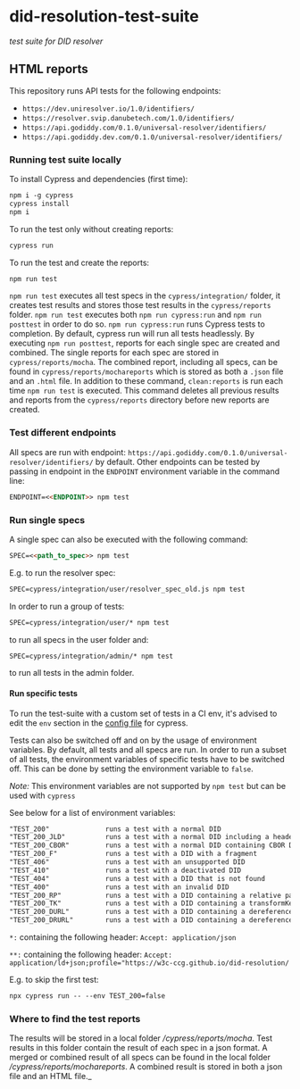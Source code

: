 # did-resolution-test-suite
_test suite for DID resolver_

## HTML reports

This repository runs API tests for the following endpoints:
- `https://dev.uniresolver.io/1.0/identifiers/`
- `https://resolver.svip.danubetech.com/1.0/identifiers/`
- `https://api.godiddy.com/0.1.0/universal-resolver/identifiers/`
- `https://api.godiddy.dev.com/0.1.0/universal-resolver/identifiers/`


<!-- In the current version of this repository, the report of https://dev.uniresolver.io/1.0/identifiers/ is shown.  -->

### Running test suite locally

To install Cypress and dependencies (first time):
```markdown
npm i -g cypress
cypress install
npm i
```

To run the test only without creating reports:
```markdown
cypress run
```

To run the test and create the reports:

```markdown
npm run test
```

`npm run test` executes all test specs in the `cypress/integration/` folder, it creates test results and stores those test results in the 
`cypress/reports` folder. `npm run test` executes both `npm run cypress:run` and `npm run posttest` in order to do so. 
`npm run cypress:run` runs Cypress tests to completion. By default, cypress run will run
all tests headlessly. By executing `npm run posttest`, reports for each single spec are created and combined. The
single reports for each spec are stored in `cypress/reports/mocha`. The combined report, including all specs,
can be found in `cypress/reports/mochareports` which is stored as both a `.json` file and an `.html` file.
In addition to these command, `clean:reports` is run each time `npm run test` is executed. This command deletes all previous results and reports from
the `cypress/reports` directory before new reports are created.

### Test different endpoints
All specs are run with endpoint: `https://api.godiddy.com/0.1.0/universal-resolver/identifiers/` by default. Other endpoints can
be tested by passing in endpoint in the `ENDPOINT` environment variable in the command line:

```markdown
ENDPOINT=<<ENDPOINT>> npm test
```

### Run single specs
A single spec can also be executed with the following command:

```markdown
SPEC=<<path_to_spec>> npm test
```

E.g. to run the resolver spec:

```markdown
SPEC=cypress/integration/user/resolver_spec_old.js npm test
```

In order to run a group of tests: 

```markdown
SPEC=cypress/integration/user/* npm test
```

to run all specs in the user folder and: 

```markdown
SPEC=cypress/integration/admin/* npm test
```

to run all tests in the admin folder.

#### Run specific tests

To run the test-suite with a custom set of tests in a CI env, it's advised to edit the `env` section in the [config file](https://github.com/danubetech/did-resolution-test-suite/blob/main/cypress.json) for cypress.  

Tests can also be switched off and on by the usage of environment variables. By default, all tests and all specs are run. In order to run a subset of all tests, the environment variables of specific tests have to be switched off. This can be done by setting the environment variable to `false`.  

*Note:* This environment variables are not supported by `npm test` but can be used with `cypress` 

See below for a list of environment variables:

````markdown 
"TEST_200"              runs a test with a normal DID
"TEST_200_JLD"          runs a test with a normal DID including a header
"TEST_200_CBOR"         runs a test with a normal DID containing CBOR DID document
"TEST_200_F"            runs a test with a DID with a fragment
"TEST_406"              runs a test with an unsupported DID
"TEST_410"              runs a test with a deactivated DID
"TEST_404"              runs a test with a DID that is not found
"TEST_400"              runs a test with an invalid DID
"TEST_200_RP"           runs a test with a DID containing a relative parameter  
"TEST_200_TK"           runs a test with a DID containing a transformKey                 
"TEST_200_DURL"         runs a test with a DID containing a dereference a DID URL*
"TEST_200_DRURL"        runs a test with a DID containing a dereference a DID URL**
````

`*:` containing the following header: `Accept: application/json`

`**:` containing the following header: `Accept: application/ld+json;profile="https://w3c-ccg.github.io/did-resolution/`

E.g. to skip the first test:

```markdown
npx cypress run -- --env TEST_200=false
``` 

### Where to find the test reports
The results will be stored in a local folder _/cypress/reports/mocha_.
Test results in this folder contain the result of each spec in a json format.
A merged or combined result of all specs can be found in the local folder
_/cypress/reports/mochareports_. A combined result is stored in both a json file and an HTML file._ 

